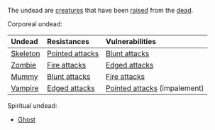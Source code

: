 The undead are [creatures](Creature.md) that have been [raised](Reanimation.md) from the [dead](Corpse.md).

Corporeal undead:

| **Undead** | **Resistances** | **Vulnerabilities** |
|:-----------|:----------------|:--------------------|
| [Skeleton](UndeadSkeleton.md) | [Pointed attacks](PointedAttack.md) | [Blunt attacks](BluntAttack.md) |
| [Zombie](Zombie.md) | [Fire attacks](FireAttack.md) | [Edged attacks](EdgedAttack.md) |
| [Mummy](UndeadMummy.md) | [Blunt attacks](BluntAttack.md) | [Fire attacks](FireAttack.md) |
| [Vampire](Vampire.md) | [Edged attacks](EdgedAttack.md) | [Pointed attacks](PointedAttack.md) (impalement) |

Spiritual undead:

  * [Ghost](Ghost.md)
